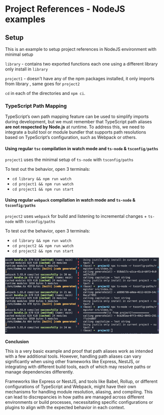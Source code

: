 # Project References - NodeJS examples

## Setup 

This is an example to setup project references in NodeJS environment with minimal setup 

`library` - contains two exported functions each one using a different library only install in `library`

`project1` - doesn't have any of the npm packages installed, it only imports from library , same goes for `project2`


`cd` in each of the directories and `npm ci`.


### TypeScript Path Mapping

TypeScript’s own path mapping feature can be used to simplify imports during development, but we must remember that TypeScript path aliases **are not respected by Node.js** at runtime. To address this, we need to integrate a build tool or module bundler that supports path resolutions based on TypeScript’s configuration, such as Webpack or others.


#### Using regular `tsc` compilation in watch mode and `ts-node` & `tsconfig/paths`

`project1` uses the minimal setup of `ts-node` with `tsconfig/paths`


To test out the behavior, open 3 terminals:

- `cd library && npm run watch`
- `cd project1 && npm run watch`
- `cd project1 && npm run start`

#### Using regular `webpack` compilation in watch mode and `ts-node` & `tsconfig/paths`

`project2` uses `webpack` for build and listening to incremental changes +  `ts-node` with `tsconfig/paths`


To test out the behavior, open 3 terminals:

- `cd library && npm run watch`
- `cd project2 && npm run watch`
- `cd project2 && npm run start`


![prject-2](./assets/project2.png) 


**Conclusion**

This is a very basic example and proof that path aliases work as intended with a few additional tools. However, handling path aliases can vary significantly when using other frameworks like Express, NestJS, or integrating with different build tools, each of which may resolve paths or manage dependencies differently.

Frameworks like Express or NestJS, and tools like Babel, Rollup, or different configurations of TypeScript and Webpack, might have their own mechanisms for handling module resolution, aliasing, and compiling. This can lead to discrepancies in how paths are managed across different environments or build processes, necessitating specific configurations or plugins to align with the expected behavior in each context.